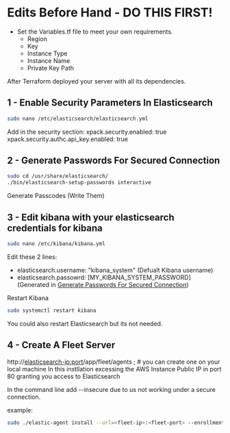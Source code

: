 # Edits Before Hand - DO THIS FIRST!
* Set the Variables.tf file to meet your own requirements.
	* Region
	* Key
	* Instance Type
	* Instance Name
	* Private Key Path

After Terraform deployed your server with all its dependencies.

## 1 - Enable Security Parameters In Elasticsearch
```sh
sudo nano /etc/elasticsearch/elasticsearch.yml
```
Add in the security section:
xpack.security.enabled: true
xpack.security.authc.api_key.enabled: true

## 2 - Generate Passwords For Secured Connection
```sh
sudo cd /usr/share/elasticsearch/
./bin/elasticsearch-setup-passwords interactive
```
Generate Passcodes (Write Them)

## 3 - Edit kibana with your elasticsearch credentials for kibana
```sh
sudo nano /etc/kibana/kibana.yml
```
Edit these 2 lines:

* elasticsearch.username: "kibana_system" (Defualt Kibana username)
* elasticsearch.passowrd: [MY_KIBANA_SYSTEM_PASSWORD] (Generated in [Generate Passwords For Secured Connection](https://github.com/DavidXIVII/terraform-elk-deployment/blob/main/Installation.md#2---generate-passwords-for-secured-connection))

Restart Kibana
```sh
sudo systemctl restart kibana
```

You could also restart Elasticsearch but its not needed.
## 4 - Create A Fleet Server
http://<elasticsearch-ip:port>/app/fleet/agents ; # you can create one on your local machine
In this instllation excessing the AWS Instance Public IP in port 80 granting you access to Elasticsearch

In the command line add --insecure due to us not working under a secure connection.

example:
```sh
sudo ./elastic-agent install --url=<fleet-ip>:<fleet-port> --enrollment-token=<token> -- insecure
```
